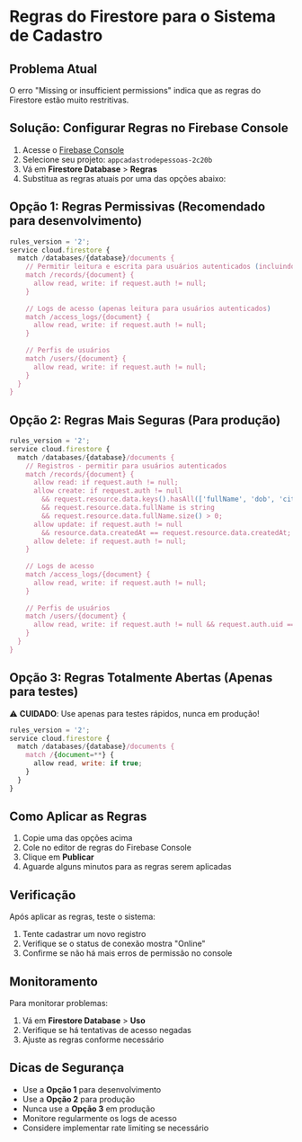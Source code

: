 # Regras do Firestore para o Sistema de Cadastro

## Problema Atual
O erro "Missing or insufficient permissions" indica que as regras do Firestore estão muito restritivas.

## Solução: Configurar Regras no Firebase Console

1. Acesse o [Firebase Console](https://console.firebase.google.com/)
2. Selecione seu projeto: `appcadastrodepessoas-2c20b`
3. Vá em **Firestore Database** > **Regras**
4. Substitua as regras atuais por uma das opções abaixo:

## Opção 1: Regras Permissivas (Recomendado para desenvolvimento)

```javascript
rules_version = '2';
service cloud.firestore {
  match /databases/{database}/documents {
    // Permitir leitura e escrita para usuários autenticados (incluindo anônimos)
    match /records/{document} {
      allow read, write: if request.auth != null;
    }
    
    // Logs de acesso (apenas leitura para usuários autenticados)
    match /access_logs/{document} {
      allow read, write: if request.auth != null;
    }
    
    // Perfis de usuários
    match /users/{document} {
      allow read, write: if request.auth != null;
    }
  }
}
```

## Opção 2: Regras Mais Seguras (Para produção)

```javascript
rules_version = '2';
service cloud.firestore {
  match /databases/{database}/documents {
    // Registros - permitir para usuários autenticados
    match /records/{document} {
      allow read: if request.auth != null;
      allow create: if request.auth != null 
        && request.resource.data.keys().hasAll(['fullName', 'dob', 'city'])
        && request.resource.data.fullName is string
        && request.resource.data.fullName.size() > 0;
      allow update: if request.auth != null 
        && resource.data.createdAt == request.resource.data.createdAt;
      allow delete: if request.auth != null;
    }
    
    // Logs de acesso
    match /access_logs/{document} {
      allow read, write: if request.auth != null;
    }
    
    // Perfis de usuários
    match /users/{document} {
      allow read, write: if request.auth != null && request.auth.uid == resource.id;
    }
  }
}
```

## Opção 3: Regras Totalmente Abertas (Apenas para testes)

⚠️ **CUIDADO**: Use apenas para testes rápidos, nunca em produção!

```javascript
rules_version = '2';
service cloud.firestore {
  match /databases/{database}/documents {
    match /{document=**} {
      allow read, write: if true;
    }
  }
}
```

## Como Aplicar as Regras

1. Copie uma das opções acima
2. Cole no editor de regras do Firebase Console
3. Clique em **Publicar**
4. Aguarde alguns minutos para as regras serem aplicadas

## Verificação

Após aplicar as regras, teste o sistema:

1. Tente cadastrar um novo registro
2. Verifique se o status de conexão mostra "Online"
3. Confirme se não há mais erros de permissão no console

## Monitoramento

Para monitorar problemas:

1. Vá em **Firestore Database** > **Uso**
2. Verifique se há tentativas de acesso negadas
3. Ajuste as regras conforme necessário

## Dicas de Segurança

- Use a **Opção 1** para desenvolvimento
- Use a **Opção 2** para produção
- Nunca use a **Opção 3** em produção
- Monitore regularmente os logs de acesso
- Considere implementar rate limiting se necessário